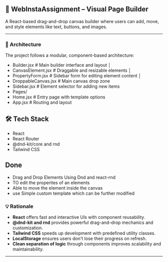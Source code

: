 ## 🧱 WebInstaAssignment – Visual Page Builder

A React-based drag-and-drop canvas builder where users can add, move, and style elements like text, buttons, and images.

---

### 📐 Architecture

The project follows a modular, component-based architecture:

- Builder.jsx # Main builder interface and layout │ 
- CanvasElement.jsx # Draggable and resizable elements │ 
- PropertyForm.jsx # Sidebar form for editing element content │ 
- DroppableCanvas.jsx # Main canvas drop zone 
- Sidebar.jsx # Element selector for adding new items 
- Pages/ 
- Home.jsx # Entry page with template options 
- App.jsx # Routing and layout

## 🛠️ Tech Stack

- React
- React Router
- @dnd-kit/core and rnd
- Tailwind CSS

## Done 
- Drag and Drop Elements Using Dnd and react-rnd
- TO edit the properites of an elements
- Able to move the element inside the canvas
- use Simple custom template which can be further modified

### 💡 Rationale

- **React** offers fast and interactive UIs with component reusability.
- **@dnd-kit and rnd** provides powerful drag-and-drop mechanics and customization.
- **Tailwind CSS** speeds up development with predefined utility classes.
- **LocalStorage** ensures users don't lose their progress on refresh.
- **Clean separation of logic** through components improves scalability and maintainability.

---

